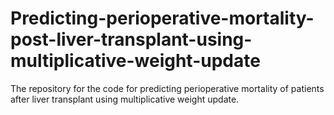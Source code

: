 # Predicting-perioperative-mortality-post-liver-transplant-using-multiplicative-weight-update
The repository for the code for predicting perioperative mortality of patients after liver transplant using multiplicative weight update.
